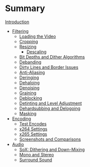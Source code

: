 # Summary

[Introduction](./introduction.md)
- [Filtering]()
    - [Loading the Video]()
    - [Cropping]()
    - [Resizing](filtering/resizing.md)
        - [Descaling](filtering/descaling.md)
    - [Bit Depths and Dither Algorithms](filtering/bit_depths.md)
    - [Debanding](filtering/debanding.md)
    - [Dirty Lines and Border Issues](filtering/dirty_lines.md)
    - [Anti-Aliasing](filtering/anti-aliasing.md)
    - [Deringing](filtering/deringing.md)
    - [Dehaloing](filtering/dehaloing.md)
    - [Denoising](filtering/denoising.md)
    - [Graining](filtering/graining.md)
    - [Deblocking](filtering/deblocking.md)
    - [Detinting and Level Adjustment](filtering/detinting.md)
    - [Dehardsubbing and Delogoing](filtering/dehardsubbing.md)
    - [Masking](filtering/masking.md)
- [Encoding]()
    - [Test Encodes]()
    - [x264 Settings]()
    - [x265 Settings]()
    - [Screenshots and Comparisons]()
- [Audio]()
    - [SoX: Dithering and Down-Mixing]()
    - [Mono and Stereo]()
    - [Surround Sound]()
